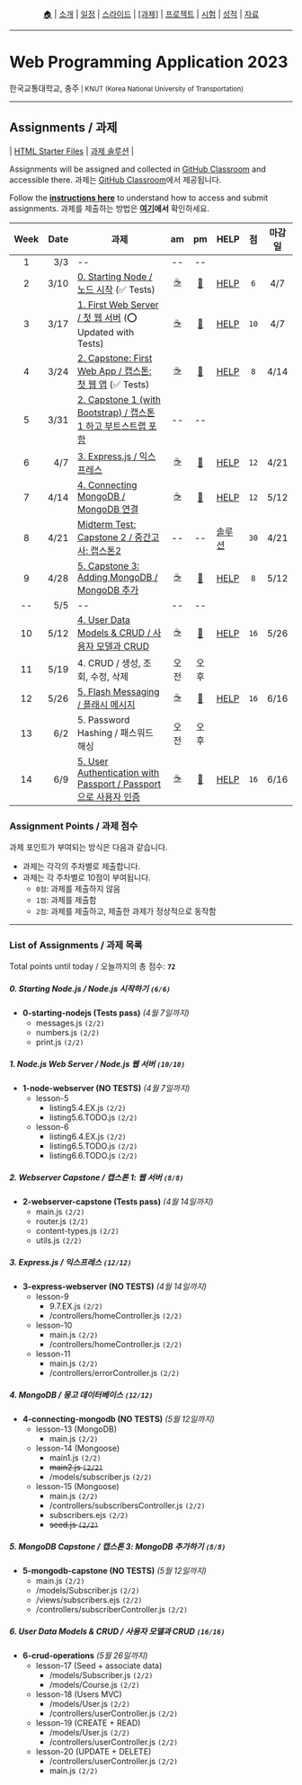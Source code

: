 <p id="menu" align="center">
  <a href="https://ut-nodejs.github.io" title="Home">🏠</a> |
  <a href="about.html" title="About">소개</a> |
  <a href="/schedule.html" title="Schedule">일정</a> |
  <a href="/slides.html" title="Slides">스라이드</a> |
  <a href="/assignments.html" title="Assignments"><u>[과제]</u></a> |
  <a href="/project.html" title="Project">프로젝트</a> |
  <a href="/tests.html" title="Tests">시험</a> |
  <a href="/grading.html" title="Grading">성적</a> |
  <a href="/resources.html" title="Resources">자료</a>
  <!-- <a href="https://pollev.com/aarons007" title="PollEverywhere">설문↗️</a> -->
</p>

---

# Web Programming Application 2023

<p>한국교통대학교, 충주<small> | KNUT (Korea National University of Transportation)</small></p>

---

## Assignments / 과제

| [HTML Starter Files](https://github.com/ut-nodejs/html-starter-files) | [과제 솔루션](https://github.com/ut-nodejs/assignment-solutions) |

Assignments will be assigned and collected in [GitHub Classroom](https://github.com/ut-nodejs) and accessible there. 과제는 [GitHub Classroom](https://github.com/ut-nodejs)에서 제공됩니다.

Follow the **[instructions here](/instructions.html)** to understand how to access and submit assignments. 과제를 제출하는 방법은 **[여기](/instructions.html)에서** 확인하세요.

<!-- | GitHub Classroom (과제) | [오전](https://classroom.github.com/classrooms/126310482-2023sp-259122-1-am) | [오후](https://classroom.github.com/classrooms/126310482-2023sp-259122-2-pm) -->

| Week | Date | 과제                                                                                                                |                      am                       |                      pm                       | HELP                                                        |  점  | 마감일 |
| :--: | ---: | ------------------------------------------------------------------------------------------------------------------- | :-------------------------------------------: | :-------------------------------------------: | ----------------------------------------------------------- | :--: | :----: |
|  1   |  3/3 | --                                                                                                                  |                      --                       |                      --                       |                                                             |
|  2   | 3/10 | [0. Starting Node / 노드 시작](https://github.com/ut-nodejs/0-starting-nodejs) (✅ Tests)                           | [☕](https://classroom.github.com/a/ufXcgZ68) | [🍔](https://classroom.github.com/a/YeQuxwK6) | [HELP](https://github.com/orgs/ut-nodejs/discussions/1)     | `6`  |  4/7   |
|  3   | 3/17 | [1. First Web Server / 첫 웹 서버](https://github.com/ut-nodejs/1-node-webserver-start) (⭕ Updated with Tests)     | [☕](https://classroom.github.com/a/poWHzDMH) | [🍔](https://classroom.github.com/a/Fyol0_-I) | [HELP](https://github.com/orgs/ut-nodejs/discussions/2)     | `10` |  4/7   |
|  4   | 3/24 | [2. Capstone: First Web App / 캡스톤: 첫 웹 앱](https://github.com/ut-nodejs/2-webserver-capstone) (✅ Tests)       | [☕](https://classroom.github.com/a/TJpdR0C3) | [🍔](https://classroom.github.com/a/F4nLnLQw) | [HELP](https://github.com/orgs/ut-nodejs/discussions/3)     | `8`  |  4/14  |
|  5   | 3/31 | [2. Capstone 1 (with Bootstrap) / 캡스톤 1 하고 부트스트랩 포함](https://github.com/ut-nodejs/3-bootstrap-practice) |                      --                       |                      --                       |                                                             |      |        |
|  6   |  4/7 | [3. Express.js / 익스프레스](https://github.com/ut-nodejs/3-express-webserver)                                      | [☕](https://classroom.github.com/a/rmcCIOLs) | [🍔](https://classroom.github.com/a/PS97F3y2) | [HELP](https://github.com/orgs/ut-nodejs/discussions/4)     | `12` |  4/21  |
|  7   | 4/14 | [4. Connecting MongoDB / MongoDB 연결](https://github.com/ut-nodejs/4-connecting-mongodb)                           | [☕](https://classroom.github.com/a/WlIOQuYe) | [🍔](https://classroom.github.com/a/HW6fxILP) | [HELP](https://github.com/orgs/ut-nodejs/discussions/5)     | `12` |  5/12  |
|  8   | 4/21 | [Midterm Test: Capstone 2 / 중간고사: 캡스톤2](https://github.com/ut-nodejs/midterm-test)                           |                      --                       |                      --                       | [솔루션](https://github.com/ut-nodejs/assignment-solutions) | `30` |  4/21  |
|  9   | 4/28 | [5. Capstone 3: Adding MongoDB / MongoDB 추가](https://github.com/ut-nodejs/5-mongodb-capstone)                     | [☕](https://classroom.github.com/a/v0fVqeZI) | [🍔](https://classroom.github.com/a/wX75l5Lj) | [HELP](https://github.com/orgs/ut-nodejs/discussions/6)     | `8`  |  5/12  |
|  --  |  5/5 | --                                                                                                                  |                      --                       |                      --                       |                                                             |      |        |
|  10  | 5/12 | [4. User Data Models & CRUD / 사용자 모델과 CRUD](https://github.com/ut-nodejs/6-crud-operations)                   | [☕](https://classroom.github.com/a/is-vbBM_) | [🍔](https://classroom.github.com/a/Q0S0uHH3) | [HELP](https://github.com/orgs/ut-nodejs/discussions/7)     | `16` |  5/26  |
|  11  | 5/19 | 4. CRUD / 생성, 조회, 수정, 삭제                                                                                    |                     오전                      |                     오후                      |                                                             |
|  12  | 5/26 | [5. Flash Messaging / 플래시 메시지](https://github.com/ut-nodejs/7-flash-n-hash)                                                    | [☕](https://classroom.github.com/a/1ricAk9U) | [🍔](https://classroom.github.com/a/EBkUHdy7) | [HELP](https://github.com/orgs/ut-nodejs/discussions/8)     | `16` |  6/16  |
|  13  | 6/2 | 5. Password Hashing / 패스워드 해싱                                                                                    |                     오전                      |                     오후                      |                                                             |
|  14  | 6/9 | [5. User Authentication with Passport / Passport으로 사용자 인증](https://github.com/ut-nodejs/8-passport-auth)                                                    | [☕](https://classroom.github.com/a/BKktPWLV) | [🍔](https://classroom.github.com/a/CLT4LCO_) | [HELP](https://github.com/orgs/ut-nodejs/discussions/9)     | `16` |  6/16  |

<!--
|  13  |  6/2 | 6. API / API 추가                                                                                                   |                     오전                      |                     오후                      |
|  14  |  6/9 | 7. Chat / 채팅 추가                                                                                                 |                     오전                      |                     오후                      |
|  15  | 6/16 | Final Test / 기말고사                                                                                               |                      --                       |                      --                       |
-->

### Assignment Points / 과제 점수

과제 포인트가 부여되는 방식은 다음과 같습니다.

- 과제는 각각의 주차별로 제출합니다.
- 과제는 각 주차별로 10점이 부여됩니다.
  - `0점`: 과제를 제출하지 않음
  - `1점`: 과제를 제출함
  - `2점`: 과제를 제출하고, 제출한 과제가 정상적으로 동작함

---

### List of Assignments / 과제 목록

Total points until today / 오늘까지의 총 점수: **`72`**

##### 0. Starting Node.js / Node.js 시작하기 `(6/6)`

- **0-starting-nodejs (Tests pass)** _(4월 7일까지)_
  - messages.js `(2/2)`
  - numbers.js `(2/2)`
  - print.js `(2/2)`

##### 1. Node.js Web Server / Node.js 웹 서버 `(10/10)`

- **1-node-webserver (NO TESTS)** _(4월 7일까지)_
  - lesson-5
    - listing5.4.EX.js `(2/2)`
    - listing5.6.TODO.js `(2/2)`
  - lesson-6
    - listing6.4.EX.js `(2/2)`
    - listing6.5.TODO.js `(2/2)`
    - listing6.6.TODO.js `(2/2)`

##### 2. Webserver Capstone / 캡스톤 1: 웹 서버 `(8/8)`

- **2-webserver-capstone (Tests pass)** _(4월 14일까지)_
  - main.js `(2/2)`
  - router.js `(2/2)`
  - content-types.js `(2/2)`
  - utils.js `(2/2)`

##### 3. Express.js / 익스프레스 `(12/12)`

- **3-express-webserver (NO TESTS)** _(4월 14일까지)_
  - lesson-9
    - 9.7.EX.js `(2/2)`
    - /controllers/homeController.js `(2/2)`
  - lesson-10
    - main.js `(2/2)`
    - /controllers/homeController.js `(2/2)`
  - lesson-11
    - main.js `(2/2)`
    - /controllers/errorController.js `(2/2)`

##### 4. MongoDB / 몽고 데이터베이스 `(12/12)`

- **4-connecting-mongodb (NO TESTS)** _(5월 12일까지)_
  - lesson-13 (MongoDB)
    - main.js `(2/2)`
  - lesson-14 (Mongoose)
    - main1.js `(2/2)`
    - <del>main2.js `(2/2)`</del>
    - /models/subscriber.js `(2/2)`
  - lesson-15 (Mongoose)
    - main.js `(2/2)`
    - /controllers/subscribersController.js `(2/2)`
    - subscribers.ejs `(2/2)`
    - <del>seed.js `(2/2)`</del>

##### 5. MongoDB Capstone / 캡스톤 3: MongoDB 추가하기 `(8/8)`

- **5-mongodb-capstone (NO TESTS)** _(5월 12일까지)_
  - main.js `(2/2)`
  - /models/Subscriber.js `(2/2)`
  - /views/subscribers.ejs `(2/2)`
  - /controllers/subscriberController.js `(2/2)`

##### 6. User Data Models & CRUD / 사용자 모델과 CRUD `(16/16)`

- **6-crud-operations** _(5월 26일까지)_
  - lesson-17 (Seed + associate data)
    - /models/Subscriber.js `(2/2)`
    - /models/Course.js `(2/2)`
  - lesson-18 (Users MVC)
    - /models/User.js `(2/2)`
    - /controllers/userController.js `(2/2)`
  - lesson-19 (CREATE + READ)
    - /models/User.js `(2/2)`
    - /controllers/userController.js `(2/2)`
  - lesson-20 (UPDATE + DELETE)
    - /controllers/userController.js `(2/2)`
    - main.js `(2/2)`
